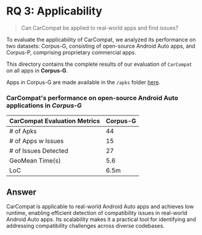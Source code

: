 # RQ 3: Applicability

> Can CarCompat be applied to real-world apps and find issues?

To evaluate the applicability of CarCompat, we analyzed its performance on two datasets: Corpus-G, consisting of open-source Android Auto apps, and Corpus-P, comprising proprietary commercial apps.

This directory contains the complete results of our evaluation of `CarCompat` on all apps in **Corpus-G**.

Apps in Corpus-G are made available in the `/apks` folder [here](https://anonymous.4open.science/r/carcompat-0503/apks/).


### CarCompat's performance on open-source Android Auto applications in *Corpus-G*

|  CarCompat Evaluation Metrics | Corpus-G |
|---|---|
| \# of Apks | 44 |
| \# of Apps w Issues | 15|
| \# of Issues Detected | 27 |
| GeoMean Time(s) | 5.6 |
| LoC  | 6.5m  |


## Answer

CarCompat is applicable to real-world Android Auto apps and achieves low runtime, enabling efficient detection of compatibility issues in real-world Android Auto apps. Its scalability makes it a practical tool for identifying and addressing compatibility challenges across diverse codebases.



